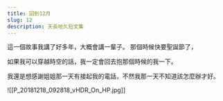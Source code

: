 ```yaml
---
title: 回到12月
slug: 12
description: 天長地久短文集
---
```


這一個故事我講了好多年，大概會講一輩子。
那個時候快要聖誕節了，

如果我可以穿越時空的話，我一定會回去抱那個時候的我一下。

我還是想感謝姐姐那一天有接起我的電話，不然我那一天不知道該怎麼辦才好。

![[P_20181218_092818_vHDR_On_HP.jpg]]